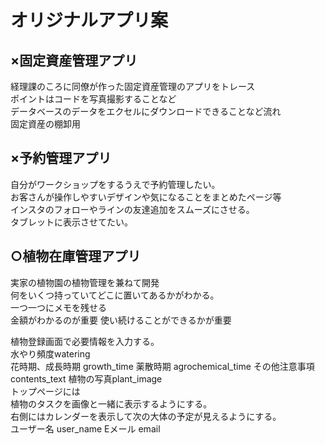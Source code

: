 # オリジナルアプリ案

## ×固定資産管理アプリ  
経理課のころに同僚が作った固定資産管理のアプリをトレース  
ポイントはコードを写真撮影することなど  
データベースのデータをエクセルにダウンロードできることなど流れ  
固定資産の棚卸用  

## ×予約管理アプリ  
自分がワークショップをするうえで予約管理したい。  
お客さんが操作しやすいデザインや気になることをまとめたページ等  
インスタのフォローやラインの友達追加をスムーズにさせる。  
タブレットに表示させてたい。  

## ○植物在庫管理アプリ  
実家の植物園の植物管理を兼ねて開発  
何をいくつ持っていてどこに置いてあるかがわかる。  
一つ一つにメモを残せる  
金額がわかるのが重要
使い続けることができるかが重要  

植物登録画面で必要情報を入力する。  
水やり頻度watering  
花時期、成長時期 growth_time 
薬散時期  agrochemical_time
その他注意事項contents_text
植物の写真plant_image  
トップページには  
植物のタスクを画像と一緒に表示するようにする。  
右側にはカレンダーを表示して次の大体の予定が見えるようにする。  
ユーザー名 user_name
Eメール email
